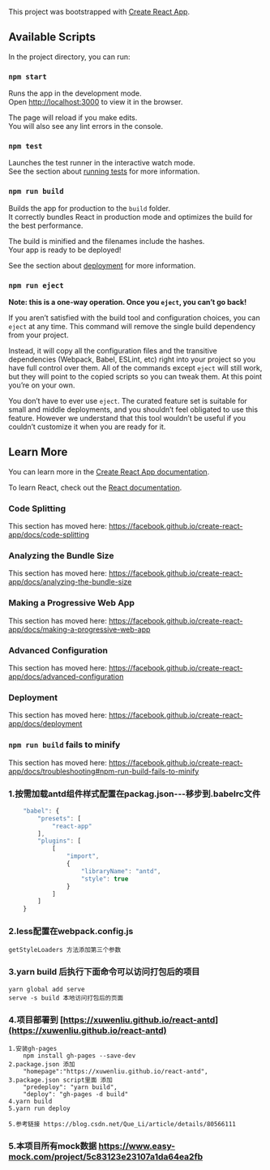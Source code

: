 This project was bootstrapped with [Create React App](https://github.com/facebook/create-react-app).

## Available Scripts

In the project directory, you can run:

### `npm start`

Runs the app in the development mode.<br>
Open [http://localhost:3000](http://localhost:3000) to view it in the browser.

The page will reload if you make edits.<br>
You will also see any lint errors in the console.

### `npm test`

Launches the test runner in the interactive watch mode.<br>
See the section about [running tests](https://facebook.github.io/create-react-app/docs/running-tests) for more information.

### `npm run build`

Builds the app for production to the `build` folder.<br>
It correctly bundles React in production mode and optimizes the build for the best performance.

The build is minified and the filenames include the hashes.<br>
Your app is ready to be deployed!

See the section about [deployment](https://facebook.github.io/create-react-app/docs/deployment) for more information.

### `npm run eject`

**Note: this is a one-way operation. Once you `eject`, you can’t go back!**

If you aren’t satisfied with the build tool and configuration choices, you can `eject` at any time. This command will remove the single build dependency from your project.

Instead, it will copy all the configuration files and the transitive dependencies (Webpack, Babel, ESLint, etc) right into your project so you have full control over them. All of the commands except `eject` will still work, but they will point to the copied scripts so you can tweak them. At this point you’re on your own.

You don’t have to ever use `eject`. The curated feature set is suitable for small and middle deployments, and you shouldn’t feel obligated to use this feature. However we understand that this tool wouldn’t be useful if you couldn’t customize it when you are ready for it.

## Learn More

You can learn more in the [Create React App documentation](https://facebook.github.io/create-react-app/docs/getting-started).

To learn React, check out the [React documentation](https://reactjs.org/).

### Code Splitting

This section has moved here: https://facebook.github.io/create-react-app/docs/code-splitting

### Analyzing the Bundle Size

This section has moved here: https://facebook.github.io/create-react-app/docs/analyzing-the-bundle-size

### Making a Progressive Web App

This section has moved here: https://facebook.github.io/create-react-app/docs/making-a-progressive-web-app

### Advanced Configuration

This section has moved here: https://facebook.github.io/create-react-app/docs/advanced-configuration

### Deployment

This section has moved here: https://facebook.github.io/create-react-app/docs/deployment

### `npm run build` fails to minify

This section has moved here: https://facebook.github.io/create-react-app/docs/troubleshooting#npm-run-build-fails-to-minify

### 1.按需加载antd组件样式配置在packag.json---移步到.babelrc文件
```js
    "babel": {
        "presets": [
            "react-app"
        ],
        "plugins": [
            [
                "import",
                {
                    "libraryName": "antd",
                    "style": true
                }
            ]
        ]
    }
```

### 2.less配置在webpack.config.js
`getStyleLoaders 方法添加第三个参数`


### 3.yarn build 后执行下面命令可以访问打包后的项目
    yarn global add serve
    serve -s build 本地访问打包后的页面


### 4.项目部署到  [https://xuwenliu.github.io/react-antd](https://xuwenliu.github.io/react-antd)
    1.安装gh-pages
        npm install gh-pages --save-dev
    2.package.json 添加     
        "homepage":"https://xuwenliu.github.io/react-antd",
    3.package.json script里面 添加     
        "predeploy": "yarn build",
        "deploy": "gh-pages -d build"
    4.yarn build
    5.yarn run deploy

    5.参考链接 https://blog.csdn.net/Que_Li/article/details/80566111
    

### 5.本项目所有mock数据 https://www.easy-mock.com/project/5c83123e23107a1da64ea2fb

    

